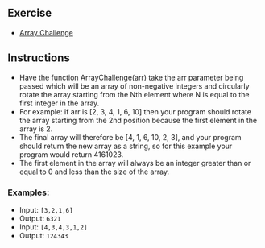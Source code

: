 ## Exercise

- [Array Challenge]()

## Instructions

- Have the function ArrayChallenge(arr) take the arr parameter being passed which will be an array of non-negative
  integers and circularly rotate the array starting from the Nth element where N is equal to the first integer in the
  array.
- For example: if arr is [2, 3, 4, 1, 6, 10] then your program should rotate the array starting from the 2nd position
  because the first element in the array is 2.
- The final array will therefore be [4, 1, 6, 10, 2, 3], and your program should return the new array as a string, so
  for this example your program would return 4161023.
- The first element in the array will always be an integer greater than or equal to 0 and less than the size of the
  array.

### Examples:

- Input: `[3,2,1,6]`
- Output: `6321`
- Input: `[4,3,4,3,1,2]`
- Output: `124343`